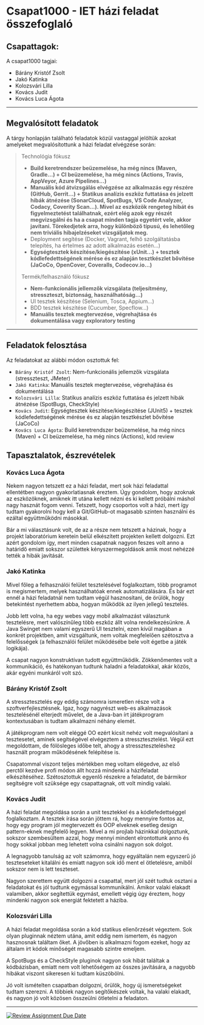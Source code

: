 # Csapat1000 - IET házi feladat összefoglaló

## Csapattagok:
A csapat1000 tagjai:
- Bárány Kristóf Zsolt 
- Jakó Katinka
- Kolozsvári Lilla
- Kovács Judit
- Kovács Luca Ágota

---

## Megvalósított feladatok
A tárgy honlapján található feladatok közül vastaggal jelöltük azokat amelyeket megvalósítottunk a házi feladat elvégzése során:

> Technológia fókusz 
> 
> - **Build keretrendszer beüzemelése, ha még nincs (Maven, Gradle...) + CI beüzemelése, ha még nincs (Actions, Travis, AppVeyor, Azure Pipelines...)**
> - **Manuális kód átvizsgálás elvégzése az alkalmazás egy részére (GitHub, Gerrit...) + Statikus analízis eszköz futtatása és jelzett hibák átnézése (SonarCloud, SpotBugs, VS Code Analyzer, Codacy, Coverity Scan...). Mivel az eszközök rengeteg hibát és figyelmeztetést találhatnak, ezért elég azok egy részét megvizsgálni és ha a csapat minden tagja egyetért vele, akkor javítani. Törekedjetek arra, hogy különböző típusú, és lehetőleg nem triviális hibajelzéseket vizsgáljatok meg.**  
> - Deployment segítése (Docker, Vagrant, felhő szolgáltatásba telepítés, ha értelmes az adott alkalmazás esetén...)  
> - **Egységtesztek készítése/kiegészítése (xUnit...) + tesztek kódlefedettségének mérése és ez alapján tesztkészlet bővítése (JaCoCo, OpenCover, Coveralls, Codecov.io...)**  
> 
> Termék/felhasználó fókusz  
> - **Nem-funkcionális jellemzők vizsgálata (teljesítmény, stresszteszt, biztonság, használhatóság...)**  
> - UI tesztek készítése (Selenium, Tosca, Appium...)  
> - BDD tesztek készítése (Cucumber, Specflow...)  
> - **Manuális tesztek megtervezése, végrehajtása és dokumentálása vagy exploratory testing**

---

## Feladatok felosztása
Az feladatokat az alábbi módon osztottuk fel:

- ```Bárány Kristóf Zsolt```: Nem-funkcionális jellemzők vizsgálata (stresszteszt, JMeter)
- ```Jakó Katinka```: Manuális tesztek megtervezése, végrehajtása és dokumentálása
- ```Kolozsvári Lilla```: Statikus analízis eszköz futtatása és jelzett hibák átnézése (SpotBugs, CheckStyle)
- ```Kovács Judit```: Egységtesztek készítése/kiegészítése (JUnit5) + tesztek kódlefedettségének mérése és ez alapján tesztkészlet bővítése (JaCoCo)
- ```Kovács Luca Ágota```: Build keretrendszer beüzemelése, ha még nincs (Maven) + CI beüzemelése, ha még nincs (Actions), kód review


## Tapasztalatok, észrevételek

### Kovács Luca Ágota
Nekem nagyon tetszett ez a házi feladat, mert sok házi feladattal ellentétben nagyon gyakorlatiasnak éreztem. Úgy gondolom, hogy azoknak az eszközöknek, amiknek itt utána kellett nézni és ki kellett próbálni máshol nagy hasznát fogom venni. Tetszett, hogy csoportos volt a házi, mert így tudtam gyakorolni hogy kell a Git/GitHub-ot magasabb szinten használni és ezáltal együttműködni másokkal.

Bár a mi választásunk volt, de az a része nem tetszett a házinak, hogy a projekt laboratórium keretein belül elkészített projekten kellett dolgozni. Ezt azért gondolom így, mert minden csapatnak nagyon feszes volt anno a határidő emiatt sokszor születtek kényszermegoldások amik most nehézzé tették a hibák javítását.

### Jakó Katinka
Mivel  főleg a felhasználói felület tesztelésével foglalkoztam, több programot is megismertem, melyek használhatóak ennek automatizálására. És bár ezt ennél a házi feladatnál nem tudtam végül hasznosítani, de örülök, hogy betekintést nyerhettem abba, hogyan működök az ilyen jellegű tesztelés. 

Jobb lett volna, ha egy webes vagy mobil alkalmazást választunk tesztelésre, mert valószínűleg több eszköz állt volna rendelkezésünkre. A Java Swinget nem valami egyszerű UI tesztelni, ezen kívül magában a konkrét projektben, amit vizsgáltunk, nem voltak megfelelően szétosztva a felelősségek (a felhasználói felület működésébe bele volt égetbe a játék logikája).

A csapat nagyon konstruktívan tudott együttműködik. Zökkenőmentes volt a kommunikáció, és hatékonyan tudtunk haladni a feladatokkal, akár közös, akár egyéni munkáról volt szó.

### Bárány Kristóf Zsolt
A stressztesztelés egy eddig számomra ismeretlen része volt a szoftverfejlesztésnek. Igaz, hogy nagyrészt web-es alkalmazások tesztelésénél elterjedt művelet, de a Java-ban írt játékprogram kontextusában is tudtam alkalmazni néhány elemét.

A játékprogram nem volt eléggé OO ezért kicsit nehéz volt megvalósítani a tesztesetet, aminek segítségével elvégeztem a stressztesztelést. Végül ezt megoldottam, de fölösleges időbe telt, ahogy a stresszteszteléshez használt program működésének felépítése is.

Csapatommal viszont teljes mértékben meg voltam elégedve, az első perctől kezdve profi módon állt hozzá mindenki a házifeladat elkészítéséhez. Szétosztottuk egyenlő részekre a feladatot, de bármikor segítségre volt szüksége egy csapattagnak, ott volt mindig valaki.

### Kovács Judit
A házi feladat megoldása során a unit tesztekkel és a kódlefedettséggel foglalkoztam. A tesztek írása során jöttem rá, hogy mennyire fontos az, hogy egy program jól megtervezett és OOP elveknek esetleg design pattern-eknek megfelelő legyen. Mivel a mi projlab házinkkal dolgoztunk, sokszor szembesültem azzal, hogy mennyi mindent elrontottunk anno és hogy sokkal jobban meg lehetett volna csinálni nagyon sok dolgot.

A legnagyobb tanulság az volt számomra, hogy egyáltalán nem egyszerű jó teszteseteket kitalálni és emiatt nagyon sok idő ment el ötletelésre, amiből sokszor nem is lett teszteset.

Nagyon szerettem együtt dolgozni a csapattal, mert jól szét tudtuk osztani a feladatokat és jól tudtunk egymással kommunikálni. Amikor valaki elakadt valamiben, akkor segítettük egymást, emellett végig úgy éreztem, hogy mindenki nagyon sok energiát fektetett a háziba.

### Kolozsvári Lilla
A házi feladat megoldása során a kód statikus ellenőrzését végeztem. Sok olyan pluginnak néztem utána, amit eddig nem ismertem, és nagyon hasznosnak találtam őket. A jövőben is alkalmazni fogom ezeket, hogy az általam írt kódok minőségét magasabb szintre emeljem.

A SpotBugs és a CheckStyle pluginok nagyon sok hibát találtak a kódbázisban, emiatt nem volt lehetőségem az összes javítására, a nagyobb hibákat viszont sikeresen ki tudtam küszöbölni.

Jó volt ismételten csapatban dolgozni, örülök, hogy új ismeretségeket tudtam szerezni. A többiek nagyon segítőkészek voltak, ha valaki elakadt, és nagyon jó volt közösen összeülni ötletelni a feladaton.

---

[![Review Assignment Due Date](https://classroom.github.com/assets/deadline-readme-button-24ddc0f5d75046c5622901739e7c5dd533143b0c8e959d652212380cedb1ea36.svg)](https://classroom.github.com/a/coREwzrI)
